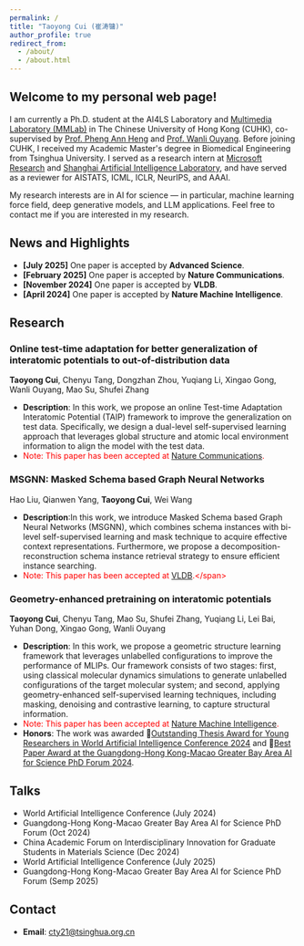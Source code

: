 ```yaml
---
permalink: /
title: "Taoyong Cui (崔涛镛)"
author_profile: true
redirect_from: 
  - /about/
  - /about.html
---
```


## Welcome to my personal web page! 


I am currently a Ph.D. student at the AI4LS Laboratory and [Multimedia Laboratory (MMLab)](https://mmlab.ie.cuhk.edu.hk/) in The Chinese University of Hong Kong (CUHK), co-supervised by [Prof. Pheng Ann Heng](https://scholar.google.com/citations?hl=zh-CN&user=OFdytjoAAAAJ&view_op=list_works&sortby=pubdate) and [Prof. Wanli Ouyang](https://scholar.google.com/citations?hl=zh-CN&user=pw_0Z_UAAAAJ&view_op=list_works&sortby=pubdate). Before joining CUHK, I received my Academic Master's degree in Biomedical Engineering from Tsinghua University. I served as a research intern at [Microsoft Research](https://www.microsoft.com/en-us/research/lab/microsoft-research-asia/) and [Shanghai Artificial Intelligence Laboratory](https://www.shlab.org.cn/), and have served as a reviewer for AISTATS, ICML, ICLR, NeurIPS, and AAAI. 

My research interests are in AI for science — in particular, machine learning force field, deep generative models, and LLM applications. Feel free to contact me if you are interested in my research. 

## News and Highlights
- **[July 2025]** One paper is accepted by **Advanced Science**.
- **[February 2025]** One paper is accepted by **Nature Communications**.
- **[November 2024]** One paper is accepted by **VLDB**.
- **[April 2024]** One paper is accepted by **Nature Machine Intelligence**.

## Research

### Online test-time adaptation for better generalization of interatomic potentials to out-of-distribution data
**Taoyong Cui**, Chenyu Tang, Dongzhan Zhou, Yuqiang Li, Xingao Gong, Wanli Ouyang, Mao Su, Shufei Zhang
- **Description**:  In this work, we propose an online Test-time Adaptation Interatomic Potential (TAIP) framework to improve the generalization on test data. Specifically, we design a dual-level self-supervised learning approach that leverages global structure and atomic local environment information to align the model with the test data.
- <span style="color: red;">Note: This paper has been accepted at [Nature Communications](https://www.nature.com/articles/s41467-025-57101-4).</span>



### MSGNN: Masked Schema based Graph Neural Networks
Hao Liu, Qianwen Yang, **Taoyong Cui**, Wei Wang
- **Description**:In this work, we introduce Masked Schema based Graph Neural Networks (MSGNN), which combines schema instances with bi-level self-supervised learning and mask technique to acquire effective context representations. Furthermore, we propose a decomposition-reconstruction schema instance retrieval strategy to ensure efficient instance searching.
- <span style="color: red;">Note: This paper has been accepted at [VLDB]([https://www.nature.com/articles/s41467-023-41698-5](https://dl.acm.org/doi/abs/10.14778/3712221.3712226)).</span>


### Geometry-enhanced pretraining on interatomic potentials
**Taoyong Cui**, Chenyu Tang, Mao Su, Shufei Zhang, Yuqiang Li, Lei Bai, Yuhan Dong, Xingao Gong, Wanli Ouyang 
- **Description**: In this work, we propose a geometric structure learning framework that leverages unlabelled configurations to improve the performance of MLIPs. Our framework consists of two stages: first, using classical molecular dynamics simulations to generate unlabelled configurations of the target molecular system; and second, applying geometry-enhanced self-supervised learning techniques, including masking, denoising and contrastive learning, to capture structural information.
- <span style="color: red;">Note: This paper has been accepted at [Nature Machine Intelligence](https://www.nature.com/articles/s42256-024-00818-6).</span>
- **Honors**: The work was awarded 🏅[Outstanding Thesis Award for Young Researchers in World Artificial Intelligence Conference 2024](https://reg.worldaic.com.cn/channelChoose) and 🏅[Best Paper Award at the Guangdong-Hong Kong-Macao Greater Bay Area AI for Science PhD Forum 2024](https://news.pku.edu.cn/xwzh/8fbb785d45af418b836f587e450c26a4.htm).

## Talks
-  World Artificial Intelligence Conference (July 2024)
-  Guangdong-Hong Kong-Macao Greater Bay Area AI for Science PhD Forum (Oct 2024)
-  China Academic Forum on Interdisciplinary Innovation for Graduate Students in Materials Science (Dec 2024)
-  World Artificial Intelligence Conference (July 2025)
-  Guangdong-Hong Kong-Macao Greater Bay Area AI for Science PhD Forum (Semp 2025)
  
## Contact
- **Email**: [cty21@tsinghua.org.cn](mailto:cty21@tsinghua.org.cn)

